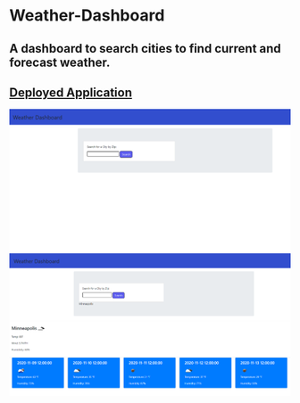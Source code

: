# Weather-Dashboard

## A dashboard to search cities to find current and forecast weather.

## [Deployed Application](https://ironicminer.github.io/Weather-Dashboard/)

![](weatherdashboard.png)
![](weatherdashboard1.png)
